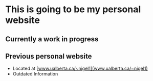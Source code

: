 # This is going to be my personal website

## Currently a work in progress

## Previous personal website
* Located at [www.ualberta.ca/~nigel1](www.ualberta.ca/~nigel1)
* Outdated Information
